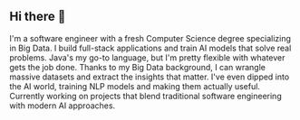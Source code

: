 ## Hi there 👋

<!--
**MaymnKhin/MaymnKhin** is a ✨ _special_ ✨ repository because its `README.md` (this file) appears on your GitHub profile. --!>

<p>I'm a software engineer with a fresh Computer Science degree specializing in Big Data. I build full-stack applications and train AI models that solve real problems. Java's my go-to language, but I'm pretty flexible with whatever gets the job done. Thanks to my Big Data background, I can wrangle massive datasets and extract the insights that matter. I've even dipped into the AI world, training NLP models and making them actually useful. Currently working on projects that blend traditional software engineering with modern AI approaches.<p>
